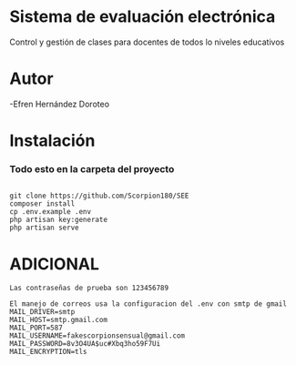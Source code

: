 # Sistema de evaluación electrónica

Control y gestión de clases para docentes de todos lo niveles educativos
# Autor
-Efren Hernández Doroteo
# Instalación
### Todo esto en la carpeta del proyecto
```

git clone https://github.com/Scorpion180/SEE
composer install
cp .env.example .env
php artisan key:generate
php artisan serve
```
# ADICIONAL
```
Las contraseñas de prueba son 123456789

El manejo de correos usa la configuracion del .env con smtp de gmail
MAIL_DRIVER=smtp
MAIL_HOST=smtp.gmail.com
MAIL_PORT=587
MAIL_USERNAME=fakescorpionsensual@gmail.com
MAIL_PASSWORD=8v3O4UA$uc#Xbq3ho59F7Ui
MAIL_ENCRYPTION=tls
```
